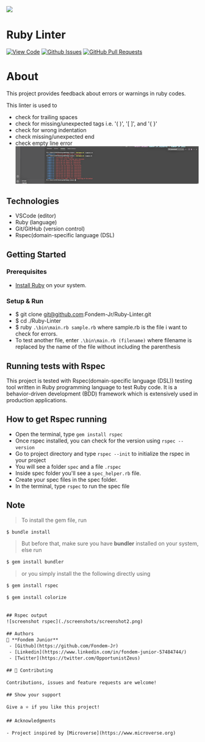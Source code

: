 ![](https://img.shields.io/badge/Microverse-blueviolet)

# Ruby Linter

[![View Code](https://img.shields.io/badge/View%20-Code-green)](https://github.com/acushlakoncept/ruby-linter)
[![Github Issues](https://img.shields.io/badge/GitHub-Issues-red)](https://github.com/acushlakoncept/ruby-linter/issues)
[![GitHub Pull Requests](https://img.shields.io/badge/GitHub-Pull%20Requests-yellow)](https://github.com/acushlakoncept/ruby-linter/pulls)


# About 
This project provides feedback about errors or warnings in ruby codes. 

This linter is used to 
- check for trailing spaces
- check for missing/unexpected tags i.e. '( )', '[ ]', and '{ }'
- check for wrong indentation
- check missing/unexpected end
- check empty line error
![Error checks](screenshots/screenshot1.png)


## Technologies
- VSCode (editor)
- Ruby (language)
- Git/GitHub (version control)
- Rspec(domain-specific language (DSL)

## Getting Started

### Prerequisites

- [Install Ruby](https://www.ruby-lang.org/en/downloads/) on your system.

### Setup & Run

 - $ git clone git@github.com:Fondem-Jr/Ruby-Linter.git
 - $ cd ./Ruby-Linter
 - $ ruby `.\bin\main.rb sample.rb` where sample.rb is the file i want to check for errors.
 - To test another file, enter `.\bin\main.rb (filename)` where filename is replaced by the name of the file without including the parenthesis

## Running tests with Rspec

This project is tested with Rspec(domain-specific language (DSL)) testing tool written in Ruby programming language to test Ruby code. It is a behavior-driven development (BDD) framework which is extensively used in production applications.

## How to get Rspec running

- Open the terminal, type `gem install rspec`
- Once rspec installed, you can check for the version using `rspec --version`
- Go to project directory and type `rspec --init` to initialize the rspec in your project
- You will see a folder `spec` and a file `.rspec`
- Inside spec folder you'll see a `spec_helper.rb` file.
- Create your spec files in the spec folder.
- In the terminal, type `rspec` to run the spec file



## Note

> To install the gem file, run

~~~bash
$ bundle install 
~~~

> But before that, make sure you have **bundler** installed on your system, else run

~~~bash
$ gem install bundler 
~~~

> or you simply install the the following directly using 

~~~bash
$ gem install rspec 
~~~

~~~bash
$ gem install colorize 
~~~

~~~ I needed to exclude `sample.rb` and `sample2.rb` from the Rubocop test

## Rspec output
![screenshot rspec](./screenshots/screenshot2.png)

## Authors
👤 **Fondem Junior**
 - [Github](https://github.com/Fondem-Jr)
 - [Linkedin](https://www.linkedin.com/in/fondem-junior-57484744/)
 - [Twitter](https://twitter.com/OpportunistZeus)

## 🤝 Contributing

Contributions, issues and feature requests are welcome!

## Show your support

Give a ⭐️ if you like this project!

## Acknowledgments

- Project inspired by [Microverse](https://www.microverse.org)
